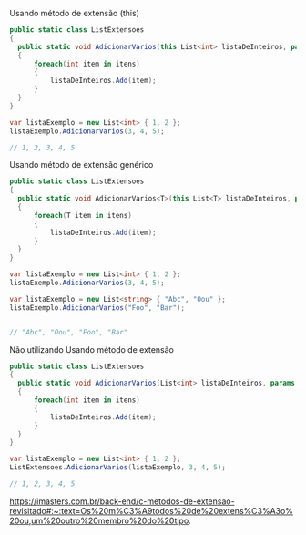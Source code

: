 Usando método de extensão (this)

```cs
public static class ListExtensoes 
{
  public static void AdicionarVarios(this List<int> listaDeInteiros, params int[] itens)
  {
      foreach(int item in itens)
      {
          listaDeInteiros.Add(item);
      }
  }
}

var listaExemplo = new List<int> { 1, 2 };
listaExemplo.AdicionarVarios(3, 4, 5);

// 1, 2, 3, 4, 5
```

Usando método de extensão genérico

```cs
public static class ListExtensoes 
{
  public static void AdicionarVarios<T>(this List<T> listaDeInteiros, params T[] itens)
  {
      foreach(T item in itens)
      {
          listaDeInteiros.Add(item);
      }
  }
}

var listaExemplo = new List<int> { 1, 2 };
listaExemplo.AdicionarVarios(3, 4, 5);

var listaExemplo = new List<string> { "Abc", "Oou" };
listaExemplo.AdicionarVarios("Foo", "Bar");


// "Abc", "Oou", "Foo", "Bar"
```

Não utilizando Usando método de extensão

```cs
public static class ListExtensoes 
{
  public static void AdicionarVarios(List<int> listaDeInteiros, params int[] itens)
  {
      foreach(int item in itens)
      {
          listaDeInteiros.Add(item);
      }
  }
}

var listaExemplo = new List<int> { 1, 2 };
ListExtensoes.AdicionarVarios(listaExemplo, 3, 4, 5);

// 1, 2, 3, 4, 5
```


https://imasters.com.br/back-end/c-metodos-de-extensao-revisitado#:~:text=Os%20m%C3%A9todos%20de%20extens%C3%A3o%20ou,um%20outro%20membro%20do%20tipo.
